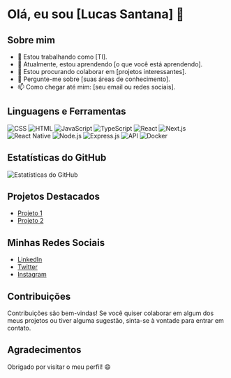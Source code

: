 <!-- Seu Nome -->
# Olá, eu sou [Lucas Santana] 👋

## Sobre mim
- 🔭 Estou trabalhando como [TI].
- 🌱 Atualmente, estou aprendendo [o que você está aprendendo].
- 👯 Estou procurando colaborar em [projetos interessantes].
- 💬 Pergunte-me sobre [suas áreas de conhecimento].
- 📫 Como chegar até mim: [seu email ou redes sociais].

## Linguagens e Ferramentas
![CSS](https://img.shields.io/badge/CSS-3C8CE7?style=for-the-badge&logo=css3&logoColor=white)
![HTML](https://img.shields.io/badge/HTML-E34F26?style=for-the-badge&logo=html5&logoColor=white)
![JavaScript](https://img.shields.io/badge/JavaScript-F7DF1E?style=for-the-badge&logo=javascript&logoColor=black)
![TypeScript](https://img.shields.io/badge/TypeScript-3178C6?style=for-the-badge&logo=typescript&logoColor=white)
![React](https://img.shields.io/badge/React-61DAFB?style=for-the-badge&logo=react&logoColor=black)
![Next.js](https://img.shields.io/badge/Next.js-000000?style=for-the-badge&logo=next.js&logoColor=white)
![React Native](https://img.shields.io/badge/React_Native-61DAFB?style=for-the-badge&logo=react&logoColor=black)
![Node.js](https://img.shields.io/badge/Node.js-339933?style=for-the-badge&logo=node.js&logoColor=white)
![Express.js](https://img.shields.io/badge/Express.js-000000?style=for-the-badge&logo=express&logoColor=white)
![API](https://img.shields.io/badge/API-FF5700?style=for-the-badge&logo=api&logoColor=white)
![Docker](https://img.shields.io/badge/Docker-2496ED?style=for-the-badge&logo=docker&logoColor=white)

## Estatísticas do GitHub
![Estatísticas do GitHub](https://github-readme-stats.vercel.app/api?username=seu-username&show_icons=true&theme=radical)

## Projetos Destacados
- [Projeto 1](link-para-o-projeto-1)
- [Projeto 2](link-para-o-projeto-2)

## Minhas Redes Sociais
- [LinkedIn](link-para-o-seu-linkedin)
- [Twitter](link-para-o-seu-twitter)
- [Instagram](link-para-o-seu-instagram)

## Contribuições
Contribuições são bem-vindas! Se você quiser colaborar em algum dos meus projetos ou tiver alguma sugestão, sinta-se à vontade para entrar em contato.

## Agradecimentos
Obrigado por visitar o meu perfil! 😄
